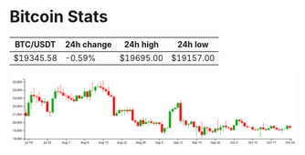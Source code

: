 # Bitcoin Stats

BTC/USDT|24h change|24h high|24h low|
|---|---|---|---|
|$19345.58|-0.59%|$19695.00|$19157.00|

<img src="./chart.svg">
